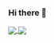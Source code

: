 ### Hi there 👋

<a href="https://github.com/sohyunwriter/github-readme-stats">
  <img align="center" src="https://github-readme-stats.vercel.app/api/pin/?username=sohyunwriter&repo=github-readme-stats" />
</a>
<a href="https://github.com/sohyunwriter/convoychat">
  <img align="center" src="https://github-readme-stats.vercel.app/api/pin/?username=sohyunwriter&repo=convoychat" />
</a>

<!--
**sohyunwriter/sohyunwriter** is a ✨ _special_ ✨ repository because its `README.md` (this file) appears on your GitHub profile.

Here are some ideas to get you started:

- 🔭 I’m currently working on ...
- 🌱 I’m currently learning ...
- 👯 I’m looking to collaborate on ...
- 🤔 I’m looking for help with ...
- 💬 Ask me about ...
- 📫 How to reach me: ...
- 😄 Pronouns: ...
- ⚡ Fun fact: ...
-->
